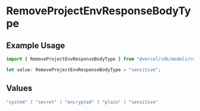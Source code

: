 # RemoveProjectEnvResponseBodyType

## Example Usage

```typescript
import { RemoveProjectEnvResponseBodyType } from "@vercel/sdk/models/removeprojectenvop.js";

let value: RemoveProjectEnvResponseBodyType = "sensitive";
```

## Values

```typescript
"system" | "secret" | "encrypted" | "plain" | "sensitive"
```